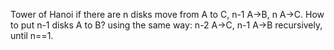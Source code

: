 Tower of Hanoi
if there are n disks move from A to C, n-1 A->B, n A->C.
How to put n-1 disks A to B?
using the same way: n-2 A->C, n-1 A->B
recursively, until n==1.